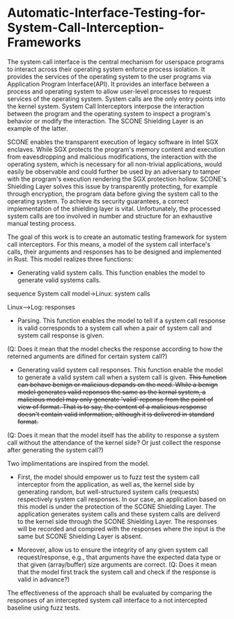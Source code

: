 # Automatic-Interface-Testing-for-System-Call-Interception-Frameworks
The system call interface is the central mechanism for userspace programs to interact across their operating system enforce process isolation. It provides the services of the operating system to the user programs via Application Program Interface(API). It provides an interface between a process and operating system to allow user-level processes to request services of the operating system. System calls are the only entry points into the kernel system. System Call Interceptors interpose the interaction between the program and the operating system to inspect a program's behavior or modify the interaction. The SCONE Shielding Layer is an example of the latter.

SCONE enables the transparent execution of legacy software in Intel SGX enclaves. While SGX protects the program's memory content and execution from eavesdropping and malicious modifications, the interaction with the operating system, which is necessary for all non-trivial applications, would easily be observable and could further be used by an adversary to tamper with the program's execution rendering the SGX protection hollow. SCONE's Shielding Layer solves this issue by transparently protecting, for example through encryption, the program data before giving the system call to the operating system. To achieve its security guarantees, a correct implementation of the shielding layer is vital. Unfortunately, the processed system calls are too involved in number and structure for an exhaustive manual testing process.

The goal of this work is to create an automatic testing framework for system call interceptors. For this means, a model of the system call interface's calls, their arguments and responses has to be designed and implemented in Rust. This model realizes three functions:

+ Generating valid system calls. This function enables the model to generate valid systems calls.

sequence
System call model->Linux: system calls 

Linux-->Log: responses


+ Parsing. This function enables the model to tell if a system call response is valid corresponds to a system call when a pair of system call and system call response is given.

(Q: Does it mean that the model checks the response according to how the reterned arguments are difined for certain system call?)

+ Generating valid system call responses. This function enable the model to generate a valid system call when a system call is given. <s>This function can behave benign or malicious depands on the need. While a benign model generates valid reponses the same as the kernal system, a malicious model may only generate 'valid' reponse from the point of view of format. That is to say, the content of a malicious response doesn't contain valid information, although it is delivered in standard format.</s>

(Q: Does it mean that the model itself has the ability to response a system call without the attendance of the kernel side? Or just collect the response after generating the system call?)


Two implimentations are inspired from the model.

+ First, the model should empower us to fuzz test the system call interceptor from the application, as well as, the kernel side by generating random, but well-structured system calls (requests) respectively system call responses. In our case, an application based on this model is under the protection of the SCONE Shielding Layer. The application generates system calls and these system calls are deliverd to the kernel side through the SCONE Shielding Layer. The responses will be recorded and compired with the responses where the input is the same but SCONE Shielding Layer is absent.

+ Moreover, allow us to ensure the integrity of any given system call request/response, e.g., that arguments have the expected data type or that given (array/buffer) size arguments are correct. 
(Q: Does it mean that the model first track the system call and check if the response is valid in advance?)

The effectiveness of the approach shall be evaluated by comparing the responses of an intercepted system call interface to a not intercepted baseline using fuzz tests.
